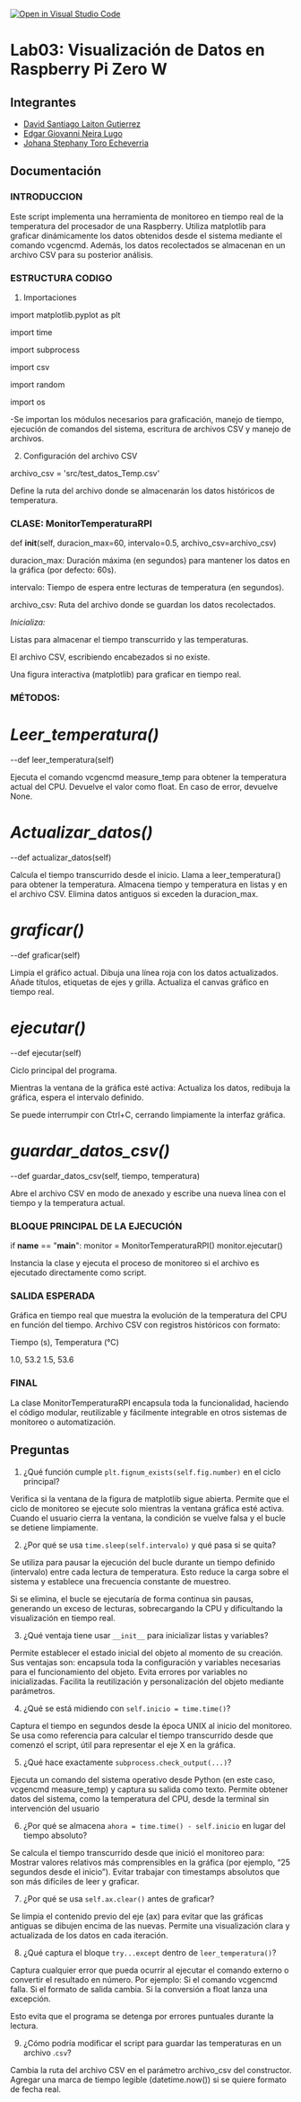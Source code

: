 [![Open in Visual Studio Code](https://classroom.github.com/assets/open-in-vscode-2e0aaae1b6195c2367325f4f02e2d04e9abb55f0b24a779b69b11b9e10269abc.svg)](https://classroom.github.com/online_ide?assignment_repo_id=19144093&assignment_repo_type=AssignmentRepo)
# Lab03: Visualización de Datos en Raspberry Pi Zero W

## Integrantes

- [David Santiago Laiton Gutierrez](https://github.com/dslaitong)
- [Edgar Giovanni Neira Lugo](https://github.com/Gioneira)
- [Johana Stephany Toro Echeverria](https://github.com/JohanaT97)

## Documentación
### INTRODUCCION
Este script implementa una herramienta de monitoreo en tiempo real de la temperatura del procesador de una Raspberry. Utiliza matplotlib para graficar dinámicamente los datos obtenidos desde el sistema mediante el comando vcgencmd. Además, los datos recolectados se almacenan en un archivo CSV para su posterior análisis.

### ESTRUCTURA CODIGO
1. Importaciones

import matplotlib.pyplot as plt

import time

import subprocess

import csv

import random

import os

-Se importan los módulos necesarios para graficación, manejo de tiempo, ejecución de comandos del sistema, escritura de archivos CSV y manejo de archivos.

2. Configuración del archivo CSV

archivo_csv = 'src/test_datos_Temp.csv'

Define la ruta del archivo donde se almacenarán los datos históricos de temperatura.

### CLASE: MonitorTemperaturaRPI

def __init__(self, duracion_max=60, intervalo=0.5, archivo_csv=archivo_csv)

duracion_max: Duración máxima (en segundos) para mantener los datos en la gráfica (por defecto: 60s).

intervalo: Tiempo de espera entre lecturas de temperatura (en segundos).

archivo_csv: Ruta del archivo donde se guardan los datos recolectados.

*Inicializa:*

Listas para almacenar el tiempo transcurrido y las temperaturas.

El archivo CSV, escribiendo encabezados si no existe.

Una figura interactiva (matplotlib) para graficar en tiempo real.

### MÉTODOS: 

# *Leer_temperatura()*

--def leer_temperatura(self)

Ejecuta el comando vcgencmd measure_temp para obtener la temperatura actual del CPU. Devuelve el valor como float. En caso de error, devuelve None.

# *Actualizar_datos()*

--def actualizar_datos(self)

Calcula el tiempo transcurrido desde el inicio. Llama a leer_temperatura() para obtener la temperatura. Almacena tiempo y temperatura en listas y en el archivo CSV. Elimina datos antiguos si exceden la duracion_max.

# *graficar()*

--def graficar(self)

Limpia el gráfico actual. Dibuja una línea roja con los datos actualizados. Añade títulos, etiquetas de ejes y grilla. Actualiza el canvas gráfico en tiempo real.

# *ejecutar()*

--def ejecutar(self)

Ciclo principal del programa.

Mientras la ventana de la gráfica esté activa: Actualiza los datos, redibuja la gráfica, espera el intervalo definido.

Se puede interrumpir con Ctrl+C, cerrando limpiamente la interfaz gráfica.

# *guardar_datos_csv()*

--def guardar_datos_csv(self, tiempo, temperatura)

Abre el archivo CSV en modo de anexado y escribe una nueva línea con el tiempo y la temperatura actual.


### BLOQUE PRINCIPAL DE LA EJECUCIÓN

if __name__ == "__main__":
    monitor = MonitorTemperaturaRPI()
    monitor.ejecutar()

Instancia la clase y ejecuta el proceso de monitoreo si el archivo es ejecutado directamente como script.


### SALIDA ESPERADA

Gráfica en tiempo real que muestra la evolución de la temperatura del CPU en función del tiempo.
Archivo CSV con registros históricos con formato:

Tiempo (s), Temperatura (°C)

1.0, 53.2
1.5, 53.6

### FINAL

La clase MonitorTemperaturaRPI encapsula toda la funcionalidad, haciendo el código modular, reutilizable y fácilmente integrable en otros sistemas de monitoreo o automatización.

## Preguntas

1. ¿Qué función cumple ```plt.fignum_exists(self.fig.number)``` en el ciclo principal?

Verifica si la ventana de la figura de matplotlib sigue abierta. Permite que el ciclo de monitoreo se ejecute solo mientras la ventana gráfica esté activa. Cuando el usuario cierra la ventana, la condición se vuelve falsa y el bucle se detiene limpiamente.

2. ¿Por qué se usa ```time.sleep(self.intervalo)``` y qué pasa si se quita?

Se utiliza para pausar la ejecución del bucle durante un tiempo definido (intervalo) entre cada lectura de temperatura. Esto reduce la carga sobre el sistema y establece una frecuencia constante de muestreo.

Si se elimina, el bucle se ejecutaría de forma continua sin pausas, generando un exceso de lecturas, sobrecargando la CPU y dificultando la visualización en tiempo real.

3. ¿Qué ventaja tiene usar ```__init__``` para inicializar listas y variables?

Permite establecer el estado inicial del objeto al momento de su creación. Sus ventajas son: encapsula toda la configuración y variables necesarias para el funcionamiento del objeto. Evita errores por variables no inicializadas. Facilita la reutilización y personalización del objeto mediante parámetros.

4. ¿Qué se está midiendo con ```self.inicio = time.time()```?

Captura el tiempo en segundos desde la época UNIX al inicio del monitoreo. Se usa como referencia para calcular el tiempo transcurrido desde que comenzó el script, útil para representar el eje X en la gráfica.

5. ¿Qué hace exactamente ```subprocess.check_output(...)```?

Ejecuta un comando del sistema operativo desde Python (en este caso, vcgencmd measure_temp) y captura su salida como texto. Permite obtener datos del sistema, como la temperatura del CPU, desde la terminal sin intervención del usuario

6. ¿Por qué se almacena ```ahora = time.time() - self.inicio``` en lugar del tiempo absoluto?

Se calcula el tiempo transcurrido desde que inició el monitoreo para: Mostrar valores relativos más comprensibles en la gráfica (por ejemplo, “25 segundos desde el inicio”). Evitar trabajar con timestamps absolutos que son más difíciles de leer y graficar.

7. ¿Por qué se usa ```self.ax.clear()``` antes de graficar?

Se limpia el contenido previo del eje (ax) para evitar que las gráficas antiguas se dibujen encima de las nuevas. Permite una visualización clara y actualizada de los datos en cada iteración.

8. ¿Qué captura el bloque ```try...except``` dentro de ```leer_temperatura()```?

Captura cualquier error que pueda ocurrir al ejecutar el comando externo o convertir el resultado en número. Por ejemplo: Si el comando vcgencmd falla. Si el formato de salida cambia. Si la conversión a float lanza una excepción.

Esto evita que el programa se detenga por errores puntuales durante la lectura.

9. ¿Cómo podría modificar el script para guardar las temperaturas en un archivo .```csv```?

Cambia la ruta del archivo CSV en el parámetro archivo_csv del constructor. Agregar una marca de tiempo legible (datetime.now()) si se quiere formato de fecha real.
